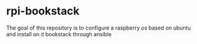 # rpi-bookstack

The goal of this repository is to configure a raspberry os based on ubuntu and install on it bookstack through ansible
